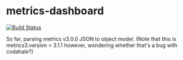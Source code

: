 # metrics-dashboard

[![Build Status](https://travis-ci.org/aeells/metrics-dashboard.svg?branch=master)](https://travis-ci.org/aeells/metrics-dashboard)

So far, parsing metrics v3.0.0 JSON to object model.
(Note that this is metrics3.version > 3.1.1 however, wondering whether that's a bug with codahale?)
